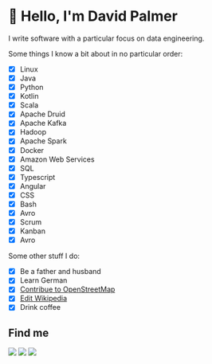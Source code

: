 # 👋 Hello, I'm David Palmer
I write software with a particular focus on data engineering.

Some things I know a bit about in no particular order:

- [x] Linux
- [x] Java
- [x] Python
- [x] Kotlin
- [x] Scala
- [x] Apache Druid
- [x] Apache Kafka
- [x] Hadoop
- [x] Apache Spark
- [x] Docker
- [x] Amazon Web Services
- [x] SQL
- [x] Typescript
- [x] Angular
- [x] CSS
- [x] Bash
- [x] Avro
- [x] Scrum
- [x] Kanban
- [x] Avro

Some other stuff I do:

- [x] Be a father and husband
- [x] Learn German
- [x] [Contribue to OpenStreetMap](https://www.openstreetmap.org/user/cloventt/history#map=11/-43.4659/172.5327)
- [x] [Edit Wikipedia](https://en.wikipedia.org/wiki/Special:Contributions/Cloventt)
- [x] Drink coffee

## Find me
[![](https://img.shields.io/reddit/user-karma/combined/cloventt?style=social)](https://www.reddit.com/user/cloventt)
[![](https://img.shields.io/badge/-Linkedin-blue)](https://www.linkedin.com/in/cloventt)
[![](https://img.shields.io/badge/-cloventt.net-brightgreen)](https://cloventt.net)

<!---
cloventt/cloventt is a ✨ special ✨ repository because its `README.md` (this file) appears on your GitHub profile.
You can click the Preview link to take a look at your changes.
--->
